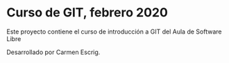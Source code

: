 # Curso de GIT, febrero 2020

Este proyecto contiene el curso de introducción a GIT del Aula de Software Libre

Desarrollado por Carmen Escrig.
